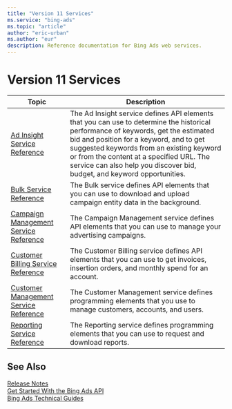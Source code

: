 ```yaml
---
title: "Version 11 Services"
ms.service: "bing-ads"
ms.topic: "article"
author: "eric-urban"
ms.author: "eur"
description: Reference documentation for Bing Ads web services.
---
```

# Version 11 Services

|Topic|Description|
|---------|---------------|
|[Ad Insight Service Reference](bingads/ad-insight-service/ad-insight-service-reference.md)|The Ad Insight service defines API elements that you can use to determine the historical performance of keywords, get the estimated bid and position for a keyword, and to get suggested keywords from an existing keyword or from the content at a specified URL. The service can also help you discover bid, budget, and keyword opportunities.|
|[Bulk Service Reference](bingads/bulk-service/bulk-service-reference.md)|The Bulk service defines API elements that you can use to download and upload campaign entity data in the background.|
|[Campaign Management Service Reference](bingads/campaign-management-service/campaign-management-service-reference.md)|The Campaign Management service defines API elements that you can use to manage your advertising campaigns.|
|[Customer Billing Service Reference](bingads/customer-billing-service/customer-billing-service-reference.md)|The Customer Billing service defines API elements that you can use to get invoices, insertion orders, and monthly spend for an account.|
|[Customer Management Service Reference](bingads/customer-management-service/customer-management-service-reference.md)|The Customer Management service defines programming elements that you use to manage customers, accounts, and users.|
|[Reporting Service Reference](bingads/reporting-service/reporting-service-reference.md)|The Reporting service defines programming elements that you can use to request and download reports.|

## <a name="see-also"></a>See Also
[Release Notes](bingads/guides/release-notes.md)  
[Get Started With the Bing Ads API](bingads/guides/get-started.md)  
[Bing Ads Technical Guides](bingads/guides/technical-guides.md)  
